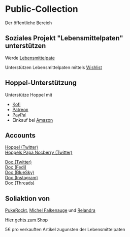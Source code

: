 # Public-Collection

Der öffentliche Bereich


## Soziales Projekt "Lebensmittelpaten" unterstützen

Werde [Lebensmittelpate](https://www.gruenlandstaudenhof.de/cms2/gruenlandstaudenhof/lebensmittelpaten/)

Unterstützen Lebensmittelpaten mittels [Wishlist](https://www.amazon.de/hz/wishlist/ls/12YRIGCAPFNB7) 


## Hoppel-Unterstützung

Unterstütze Hoppel mit 

 - [Kofi](http://ko-fi.com/thedoctor731)
 - [Patreon](https://www.patreon.com/TheDoctor_HP)
 - [PayPal](https://www.paypal.com/donate?hosted_button_id=XCSL2HXTDEXEW)
 - Einkauf bei [Amazon](https://amzn.to/2WC0Iug)

## Accounts
[Hoppel (Twitter)](https://twitter.com/MHoppelpoppel)   
[Hoppels Papa Nocberry (Twitter)](https://twitter.com/NBerryInk)  

[Doc (Twitter)](https://twitter.com/TheDoctor_781)  
[Doc (Fedi)](https://mastodon.social/@TheDoctor512)  
[Doc (BlueSky)](https://bsky.app/profile/thedoctor512.bsky.social)  
[Doc (Instagram)](https://www.instagram.com/thedoctor512?igsh=bjVvYjljb202emwy)  
[Doc (Threads)](https://www.threads.net/@thedoctor512)


## Soliaktion von 
[PukeRockt](https://x.com/PukeRockt), [Michel Falkenauge](https://x.com/FalkenaugeM) und [Relandra](https://x.com/Kaffeekeks2) 

[Hier gehts zum Shop](https://www.pukerocktshop.de/Soli-Aktion/)

5€ pro verkauften Artikel zugunsten der Lebensmittelpaten
